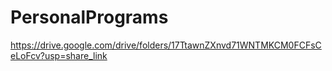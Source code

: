 # PersonalPrograms

https://drive.google.com/drive/folders/17TtawnZXnvd71WNTMKCM0FCFsCeLoFcv?usp=share_link
